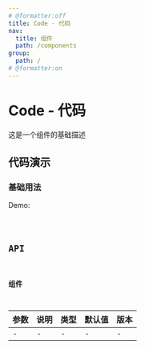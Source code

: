 ```yaml
---
# @formatter:off
title: Code - 代码
nav:
  title: 组件
  path: /components
group:
  path: /
# @formatter:on
---
```


# Code - 代码

这是一个组件的基础描述

## 代码演示

### 基础用法

Demo:

<code src="./index.ts"  background="#f0f2f5" />

## API

### 组件

| 参数 | 说明 | 类型 | 默认值 | 版本 |
| ---- | ---- | ---- | ------ | ---- |
| -    | -    | -    | -      | -    |
